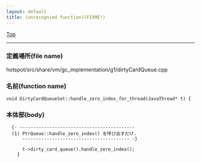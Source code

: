 ```yaml
---
layout: default
title: (unrecognied function)(FIXME!)
---
```

[Top](../index.html)

--- 
### 定義場所(file name)
hotspot/src/share/vm/gc_implementation/g1/dirtyCardQueue.cpp

### 名前(function name)
```
void DirtyCardQueueSet::handle_zero_index_for_thread(JavaThread* t) {
```

### 本体部(body)
```
  {- -------------------------------------------
  (1) PtrQueue::handle_zero_index() を呼び出すだけ.
      ---------------------------------------- -}

	  t->dirty_card_queue().handle_zero_index();
	}
	
```


